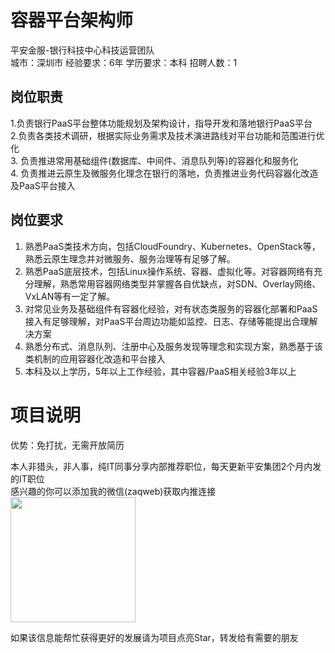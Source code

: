 # 容器平台架构师
平安金服-银行科技中心科技运营团队  
城市：深圳市 经验要求：6年 学历要求：本科  招聘人数：1

## 岗位职责
1.负责银行PaaS平台整体功能规划及架构设计，指导开发和落地银行PaaS平台   
2.负责各类技术调研，根据实际业务需求及技术演进路线对平台功能和范围进行优化   
3. 负责推进常用基础组件(数据库、中间件、消息队列等)的容器化和服务化   
4. 负责推进云原生及微服务化理念在银行的落地，负责推进业务代码容器化改造及PaaS平台接入

## 岗位要求
1. 熟悉PaaS类技术方向，包括CloudFoundry、Kubernetes、OpenStack等，熟悉云原生理念并对微服务、服务治理等有足够了解。   
2. 熟悉PaaS底层技术，包括Linux操作系统、容器、虚拟化等。对容器网络有充分理解，熟悉常用容器网络类型并掌握各自优缺点，对SDN、Overlay网络、VxLAN等有一定了解。   
3. 对常见业务及基础组件有容器化经验，对有状态类服务的容器化部署和PaaS接入有足够理解，对PaaS平台周边功能如监控、日志、存储等能提出合理解决方案   
4. 熟悉分布式、消息队列、注册中心及服务发现等理念和实现方案，熟悉基于该类机制的应用容器化改造和平台接入   
5. 本科及以上学历，5年以上工作经验，其中容器/PaaS相关经验3年以上

# 项目说明

优势：免打扰，无需开放简历

本人非猎头，非人事，纯IT同事分享内部推荐职位，每天更新平安集团2个月内发的IT职位  
感兴趣的你可以添加我的微信(zaqweb)获取内推连接  
<img src="https://github.com/zaqweb/PA-IT-JOBS/blob/master/WechatICode.jpeg"  height="200" width="200">

如果该信息能帮忙获得更好的发展请为项目点亮Star，转发给有需要的朋友




